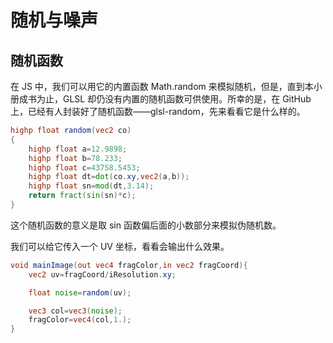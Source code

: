 # 随机与噪声

## 随机函数

在 JS 中，我们可以用它的内置函数 Math.random 来模拟随机，但是，直到本小册成书为止，GLSL 却仍没有内置的随机函数可供使用。所幸的是，在 GitHub 上，已经有人封装好了随机函数——glsl-random，先来看看它是什么样的。

```glsl
highp float random(vec2 co)
{
    highp float a=12.9898;
    highp float b=78.233;
    highp float c=43758.5453;
    highp float dt=dot(co.xy,vec2(a,b));
    highp float sn=mod(dt,3.14);
    return fract(sin(sn)*c);
}
```

这个随机函数的意义是取 sin 函数偏后面的小数部分来模拟伪随机数。

我们可以给它传入一个 UV 坐标，看看会输出什么效果。

```glsl
void mainImage(out vec4 fragColor,in vec2 fragCoord){
    vec2 uv=fragCoord/iResolution.xy;

    float noise=random(uv);

    vec3 col=vec3(noise);
    fragColor=vec4(col,1.);
}
```
